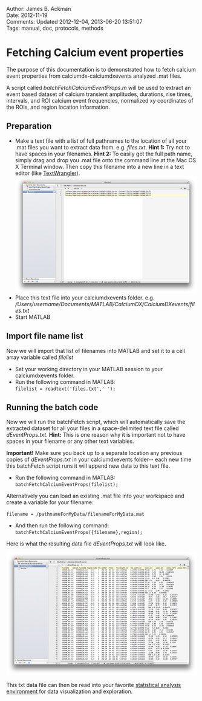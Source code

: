 Author: James B. Ackman  
Date: 2012-11-19  
Comments: Updated 2012-12-04, 2013-06-20 13:51:07  
Tags: manual, doc, protocols, methods  

# Fetching Calcium event properties #
The purpose of this documentation is to demonstrated how to fetch calcium event properties from calciumdx-calciumdxevents analyzed .mat files. 

A script called *batchFetchCalciumEventProps.m* will be used to extract an event based dataset of calcium transient amplitudes, durations, rise times, intervals, and ROI calcium event frequencies, normalized xy coordinates of the ROIs, and region location information.

## Preparation ##
* Make a text file with a list of full pathnames to the location of all your .mat files you want to extract data from. e.g. *files.txt*.
	**Hint 1:** Try not to have spaces in your filenames. **Hint 2:** To easily get the full path name, simply drag and drop you .mat file onto the command line at the Mac OS X Terminal window. Then copy this filename into a new line in a text editor (like [TextWrangler](http://www.barebones.com/products/textwrangler/)).
![](assets/img/Screen_Shot_2013-06-20_at_1.59.47_PM.png)
* Place this text file into your calciumdxevents folder. e.g. */Users/username/Documents/MATLAB/CalciumDX/CalciumDXevents/files.txt*
* Start MATLAB

## Import file name list ##
Now we will import that list of filenames into MATLAB and set it to a cell array variable called *filelist*

* Set your working directory in your MATLAB session to your calciumdxevents folder.
* Run the following command in MATLAB:  
	`filelist = readtext('files.txt',' ');`

## Running the batch code ##
Now we will run the batchFetch script, which will automatically save the extracted dataset for all your files in a space-delimited text file called *dEventProps.txt*. **Hint:** This is one reason why it is important not to have spaces in your filename or any other text variables. 

**Important!** Make sure you back up to a separate location any previous copies of *dEventProps.txt* in your calciumdxevents folder-- each new time this batchFetch script runs it will append new data to this text file.

* Run the following command in MATLAB:
	`batchFetchCalciumEventProps(filelist);`
	
Alternatively you can load an existing .mat file into your workspace and create a variable for your filename:

	filename = /pathnameForMyData/filenameForMyData.mat
* And then run the following command:
	`batchFetchCalciumEventProps({filename},region);`

Here is what the resulting data file *dEventProps.txt* will look like.

![](assets/img/Screen_Shot_2013-06-20_at_1.59.53_PM.png)

This txt data file can then be read into your favorite [statistical analysis environment](http://www.rstudio.com/) for data visualization and exploration.
